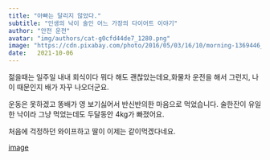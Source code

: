 ```yaml
---
title: "아빠는 달리지 않았다."
subtitle: "인생의 낙이 술인 어느 가장의 다이어트 이야기"
author: "안전 운전"
avatar: "img/authors/cat-g0cfd44de7_1280.png"
image: "https://cdn.pixabay.com/photo/2016/05/03/16/10/morning-1369446_960_720.jpg"
date:   2021-10-06
---
```


젊을때는 일주일 내내 회식이다 뭐다 해도 괜찮았는데요,화물차 운전을 해서 그런지, 나이 때문인지 배가 자꾸 나오더군요. 

운동은 못하겠고 똥배가 영 보기싫어서 반신반의한 마음으로 먹었습니다. 술한잔이 유일한 낙이라 그냥 먹었는데도 두달동안 4kg가 빠졌어요. 

처음에 걱정하던 와이프하고 딸이 이제는 같이먹겠다네요.

[image](img/daddy.jpg)
